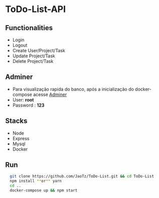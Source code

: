 # ToDo-List-API

## Functionalities

- Login
- Logout
- Create User/Project/Task
- Update Project/Task
- Delete Project/Task

## Adminer

- Para visualização rapida do banco, após a inicialização do docker-compose acesse [Adminer](http://localhost:8080)
- User: **root**
- Password : **123**

## Stacks

- Node
- Express
- Mysql
- Docker

## Run

```bash
  git clone https://github.com/JaoTz/ToDo-List.git && cd ToDo-List
  npm install **or** yarn
  cd ..
  docker-compose up && npm start
```
